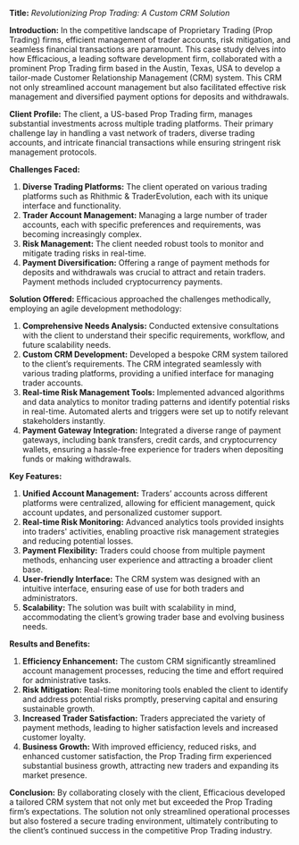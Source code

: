 
**Title:** _Revolutionizing Prop Trading: A Custom CRM Solution_

**Introduction:** In the competitive landscape of Proprietary Trading (Prop Trading) firms, efficient management of trader accounts, risk mitigation, and seamless financial transactions are paramount. This case study delves into how Efficacious, a leading software development firm, collaborated with a prominent Prop Trading firm based in the Austin, Texas, USA to develop a tailor-made Customer Relationship Management (CRM) system. This CRM not only streamlined account management but also facilitated effective risk management and diversified payment options for deposits and withdrawals.

**Client Profile:** The client, a US-based Prop Trading firm, manages substantial investments across multiple trading platforms. Their primary challenge lay in handling a vast network of traders, diverse trading accounts, and intricate financial transactions while ensuring stringent risk management protocols.

**Challenges Faced:**

1.  **Diverse Trading Platforms:** The client operated on various trading platforms such as Rhithmic & TraderEvolution, each with its unique interface and functionality.
2.  **Trader Account Management:** Managing a large number of trader accounts, each with specific preferences and requirements, was becoming increasingly complex.
3.  **Risk Management:** The client needed robust tools to monitor and mitigate trading risks in real-time.
4.  **Payment Diversification:** Offering a range of payment methods for deposits and withdrawals was crucial to attract and retain traders. Payment methods included cryptocurrency payments. 

**Solution Offered:** Efficacious approached the challenges methodically, employing an agile development methodology:

1.  **Comprehensive Needs Analysis:** Conducted extensive consultations with the client to understand their specific requirements, workflow, and future scalability needs.
2.  **Custom CRM Development:** Developed a bespoke CRM system tailored to the client’s requirements. The CRM integrated seamlessly with various trading platforms, providing a unified interface for managing trader accounts.
3.  **Real-time Risk Management Tools:** Implemented advanced algorithms and data analytics to monitor trading patterns and identify potential risks in real-time. Automated alerts and triggers were set up to notify relevant stakeholders instantly.
4.  **Payment Gateway Integration:** Integrated a diverse range of payment gateways, including bank transfers, credit cards, and cryptocurrency wallets, ensuring a hassle-free experience for traders when depositing funds or making withdrawals.

**Key Features:**

1.  **Unified Account Management:** Traders’ accounts across different platforms were centralized, allowing for efficient management, quick account updates, and personalized customer support.
2.  **Real-time Risk Monitoring:** Advanced analytics tools provided insights into traders' activities, enabling proactive risk management strategies and reducing potential losses.
3.  **Payment Flexibility:** Traders could choose from multiple payment methods, enhancing user experience and attracting a broader client base.
4.  **User-friendly Interface:** The CRM system was designed with an intuitive interface, ensuring ease of use for both traders and administrators.
5.  **Scalability:** The solution was built with scalability in mind, accommodating the client’s growing trader base and evolving business needs.

**Results and Benefits:**

1.  **Efficiency Enhancement:** The custom CRM significantly streamlined account management processes, reducing the time and effort required for administrative tasks.
2.  **Risk Mitigation:** Real-time monitoring tools enabled the client to identify and address potential risks promptly, preserving capital and ensuring sustainable growth.
3.  **Increased Trader Satisfaction:** Traders appreciated the variety of payment methods, leading to higher satisfaction levels and increased customer loyalty.
4.  **Business Growth:** With improved efficiency, reduced risks, and enhanced customer satisfaction, the Prop Trading firm experienced substantial business growth, attracting new traders and expanding its market presence.

**Conclusion:** By collaborating closely with the client, Efficacious developed a tailored CRM system that not only met but exceeded the Prop Trading firm’s expectations. The solution not only streamlined operational processes but also fostered a secure trading environment, ultimately contributing to the client’s continued success in the competitive Prop Trading industry.